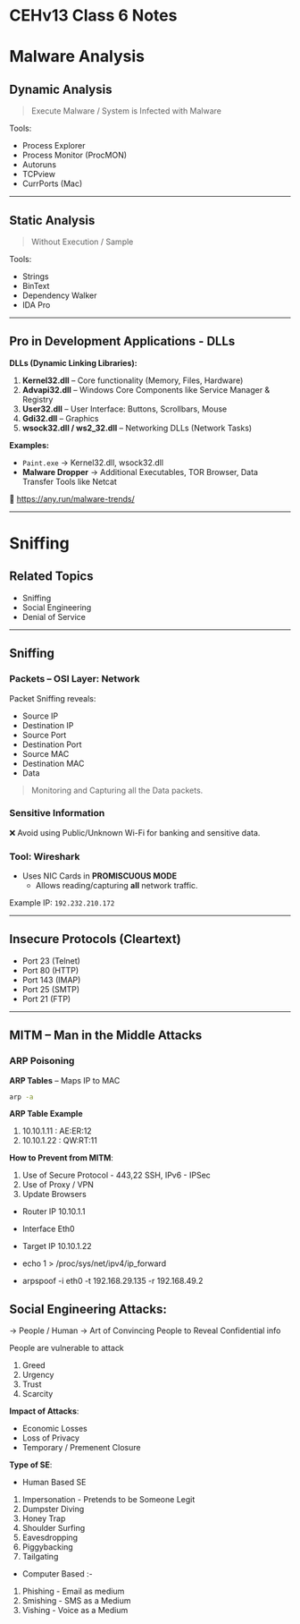 # CEHv13 Class 6 Notes

# Malware Analysis

## Dynamic Analysis

> Execute Malware / System is Infected with Malware

Tools:
- Process Explorer
- Process Monitor (ProcMON)
- Autoruns
- TCPview
- CurrPorts (Mac)

---

## Static Analysis

> Without Execution / Sample

Tools:
- Strings
- BinText
- Dependency Walker
- IDA Pro

---

## Pro in Development Applications - DLLs

**DLLs (Dynamic Linking Libraries):**

1. **Kernel32.dll** – Core functionality (Memory, Files, Hardware)  
2. **Advapi32.dll** – Windows Core Components like Service Manager & Registry  
3. **User32.dll** – User Interface: Buttons, Scrollbars, Mouse  
4. **Gdi32.dll** – Graphics  
5. **wsock32.dll / ws2_32.dll** – Networking DLLs (Network Tasks)

**Examples:**
- `Paint.exe` → Kernel32.dll, wsock32.dll  
- **Malware Dropper** → Additional Executables, TOR Browser, Data Transfer Tools like Netcat

🔗 https://any.run/malware-trends/

---

# Sniffing

## Related Topics

- Sniffing  
- Social Engineering  
- Denial of Service  

---

## Sniffing

### Packets – OSI Layer: Network

Packet Sniffing reveals:
- Source IP
- Destination IP
- Source Port
- Destination Port
- Source MAC
- Destination MAC
- Data

> Monitoring and Capturing all the Data packets.

### Sensitive Information

❌ Avoid using Public/Unknown Wi-Fi for banking and sensitive data.

### Tool: Wireshark

- Uses NIC Cards in **PROMISCUOUS MODE**  
  - Allows reading/capturing **all** network traffic.

Example IP: `192.232.210.172`

---

## Insecure Protocols (Cleartext)

- Port 23 (Telnet)  
- Port 80 (HTTP)  
- Port 143 (IMAP)  
- Port 25 (SMTP)  
- Port 21 (FTP)

---

## MITM – Man in the Middle Attacks

### ARP Poisoning

**ARP Tables** 
  – Maps IP to MAC
  ```bash
  arp -a
  ```

**ARP Table Example**

1. 10.10.1.11 : AE:ER:12
2. 10.10.1.22 : QW:RT:11

**How to Prevent from MITM**:
1. Use of Secure Protocol - 443,22 SSH, IPv6 - IPSec 
2. Use of Proxy / VPN 
3. Update Browsers 

- Router IP 10.10.1.1
- Interface Eth0
- Target IP 10.10.1.22

- echo 1 > /proc/sys/net/ipv4/ip_forward
- arpspoof -i eth0 -t 192.168.29.135 -r 192.168.49.2


## Social Engineering Attacks:

-> People / Human
-> Art of Convincing People to Reveal Confidential info

People are vulnerable to attack
1. Greed 
2. Urgency
3. Trust 
4. Scarcity 

**Impact of Attacks**:

- Economic Losses
- Loss of Privacy
- Temporary / Premenent Closure 

**Type of SE**:

- Human Based SE

1. Impersonation - Pretends to be Someone Legit
2. Dumpster Diving
3. Honey Trap
4. Shoulder Surfing
5. Eavesdropping 
6. Piggybacking 
7. Tailgating 


- Computer Based :- 
1. Phishing - Email as medium 
2. Smishing - SMS as a Medium
3. Vishing  - Voice as a Medium 
